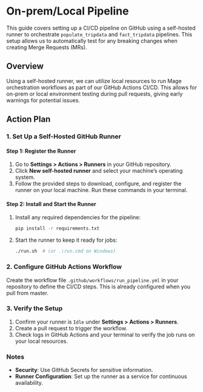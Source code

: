 # On-prem/Local Pipeline

This guide covers setting up a CI/CD pipeline on GitHub using a self-hosted runner to orchestrate `populate_tripdata` and `fact_tripdata` pipelines. This setup allows us to automatically test for any breaking changes when creating Merge Requests (MRs).

## Overview

Using a self-hosted runner, we can utilize local resources to run Mage orchestration workflows as part of our GitHub Actions CI/CD. This allows for on-prem or local environment testing during pull requests, giving early warnings for potential issues.

## Action Plan

### 1. Set Up a Self-Hosted GitHub Runner

#### Step 1: Register the Runner

1. Go to **Settings > Actions > Runners** in your GitHub repository.
2. Click **New self-hosted runner** and select your machine’s operating system.
3. Follow the provided steps to download, configure, and register the runner on your local machine. Run these commands in your terminal.

#### Step 2: Install and Start the Runner

1. Install any required dependencies for the pipeline:
   ```bash
   pip install -r requirements.txt
   ```
2. Start the runner to keep it ready for jobs:
   ```bash
   ./run.sh  # (or .\run.cmd on Windows)
   ```

### 2. Configure GitHub Actions Workflow

Create the workflow file `.github/workflows/run_pipeline.yml` in your repository to define the CI/CD steps. This is already configured when you pull from master.  


### 3. Verify the Setup

1. Confirm your runner is `Idle` under **Settings > Actions > Runners**.
2. Create a pull request to trigger the workflow.
3. Check logs in GitHub Actions and your terminal to verify the job runs on your local resources.

### Notes

- **Security**: Use GitHub Secrets for sensitive information.
- **Runner Configuration**: Set up the runner as a service for continuous availability.
